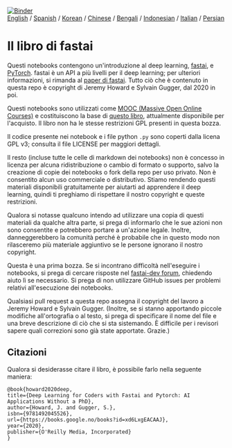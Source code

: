 [![Binder](https://mybinder.org/badge_logo.svg)](https://mybinder.org/v2/gh/fastai/fastbook/master)  
[English](./README.md) / [Spanish](./README_es.md) / [Korean](./README_ko.md) / [Chinese](./README_zh.md) / [Bengali](./README_bn.md) / [Indonesian](./README_id.md) / [Italian](./README_it.md) / [Persian](./README_fa.md)

# Il libro di fastai

Questi notebooks contengono un'introduzione al deep learning, [fastai](https://docs.fast.ai/), e [PyTorch](https://pytorch.org/). fastai è un API a più livelli per il deep learning; per ulteriori informazioni, si rimanda al [paper di fastai](https://www.mdpi.com/2078-2489/11/2/108). Tutto ciò che è contenuto in questa repo è copyright di Jeremy Howard e Sylvain Gugger, dal 2020 in poi.

Questi notebooks sono utilizzati come [MOOC (Massive Open Online Courses)](https://course.fast.ai) e costituiscono la base di [questo libro](https://www.amazon.com/Deep-Learning-Coders-fastai-PyTorch/dp/1492045527), attualmente disponibile per l'acquisto. Il libro non ha le stesse restrizioni GPL presenti in questa bozza.

Il codice presente nei notebook e i file python `.py` sono coperti dalla licena GPL v3; consulta il file LICENSE per maggiori dettagli.

Il resto (incluse tutte le celle di markdown dei notebooks) non è concesso in licenza per alcuna ridistribuzione o cambio di formato o supporto, salvo la creazione di copie dei notebooks o fork della repo per uso privato. Non è consentito alcun uso commerciale o distributivo. Stiamo rendendo questi materiali disponibili gratuitamente per aiutarti ad apprendere il deep learning, quindi ti preghiamo di rispettare il nostro copyright e queste restrizioni.

Qualora si notasse qualcuno intendo ad utilizzare una copia di questi materiali da qualche altra parte, si prega di informarlo che le sue azioni non sono consentite e potrebbero portare a un'azione legale. Inoltre, danneggerebbero la comunità perché è probabile che in questo modo non rilasceremo più materiale aggiuntivo se le persone ignorano il nostro copyright.

Questa è una prima bozza. Se si incontrano difficoltà nell'eseguire i notebooks, si prega di cercare risposte nel [fastai-dev forum](https://forums.fast.ai/c/fastai-users/fastai-dev/), chiedendo aiuto lì se necessario. Si prega di non utilizzare GitHub issues per problemi relativi all'esecuzione dei notebooks.

Qualsiasi pull request a questa repo assegna il copyright del lavoro a Jeremy Howard e Sylvain Gugger. (Inoltre, se si stanno apportando piccole modifiche all'ortografia o al testo, si prega di specificare il nome del file e una breve descrizione di ciò che si sta sistemando. È difficile per i revisori sapere quali correzioni sono già state apportate. Grazie.)

## Citazioni

Qualora si desiderasse citare il libro, è possibile farlo nella seguente maniera:

```
@book{howard2020deep,
title={Deep Learning for Coders with Fastai and Pytorch: AI Applications Without a PhD},
author={Howard, J. and Gugger, S.},
isbn={9781492045526},
url={https://books.google.no/books?id=xd6LxgEACAAJ},
year={2020},
publisher={O'Reilly Media, Incorporated}
}
```
